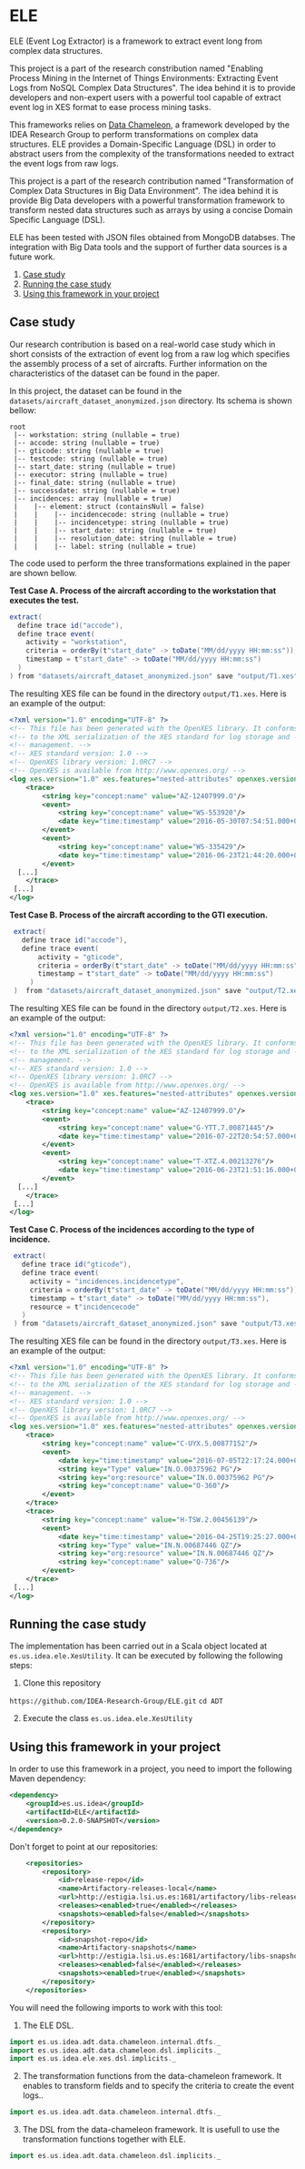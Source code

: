 # ELE

ELE (Event Log Extractor) is a framework to extract event long from complex data structures.

This project is a part of the research constribution named "Enabling Process Mining in the Internet of Things Environments: Extracting Event Logs from NoSQL Complex Data Structures". The idea behind it is to provide developers and non-expert users with a powerful tool capable of extract event log in XES format to ease process mining tasks. 

This frameworks relies on [Data Chameleon](https://github.com/IDEA-Research-Group/data-chameleon-core), a framework developed by the IDEA Research Group to perform transformations on complex data structures. ELE provides a Domain-Specific Language (DSL) in order to abstract users from the complexity of the transformations needed to extract the event logs from raw logs.

This project is a part of the research contribution named "Transformation of Complex Data Structures in Big Data Environment". The idea behind it is provide Big Data developers with a powerful transformation framework to transform nested data structures such as arrays by using a concise Domain Specific Language (DSL).

ELE has been tested with JSON files obtained from MongoDB databses. The integration with Big Data tools and the support of further data sources is a future work.

1. [Case study](#case-study)
2. [Running the case study](#runnning-case-study)
3. [Using this framework in your project](#running-external)

<a name="case-study"/>

## Case study

Our research contribution is based on a real-world case study which in short consists of the extraction of event log from a raw log which specifies the assembly process of a set of aircrafts. Further information on the characteristics of the dataset can be found in the paper.

In this project, the dataset can be found in the `datasets/aircraft_dataset_anonymized.json` directory. Its schema is shown bellow:

```
root
 |-- workstation: string (nullable = true)
 |-- accode: string (nullable = true)
 |-- gticode: string (nullable = true)
 |-- testcode: string (nullable = true)
 |-- start_date: string (nullable = true)
 |-- executor: string (nullable = true)
 |-- final_date: string (nullable = true)
 |-- successdate: string (nullable = true)
 |-- incidences: array (nullable = true)
 |    |-- element: struct (containsNull = false)
 |    |    |-- incidencecode: string (nullable = true)
 |    |    |-- incidencetype: string (nullable = true)
 |    |    |-- start_date: string (nullable = true)
 |    |    |-- resolution_date: string (nullable = true)
 |    |    |-- label: string (nullable = true)
``` 

The code used to perform the three transformations explained in the paper are shown bellow.

**Test Case A. Process of the aircraft according to the workstation that executes the test.**
```scala
extract(
  define trace id("accode"),
  define trace event(
    activity = "workstation",
    criteria = orderBy(t"start_date" -> toDate("MM/dd/yyyy HH:mm:ss")),
    timestamp = t"start_date" -> toDate("MM/dd/yyyy HH:mm:ss")
  )
) from "datasets/aircraft_dataset_anonymized.json" save "output/T1.xes"
```
The resulting XES file can be found in the directory `output/T1.xes`. Here is an example of the output:
```XML
<?xml version="1.0" encoding="UTF-8" ?>
<!-- This file has been generated with the OpenXES library. It conforms -->
<!-- to the XML serialization of the XES standard for log storage and -->
<!-- management. -->
<!-- XES standard version: 1.0 -->
<!-- OpenXES library version: 1.0RC7 -->
<!-- OpenXES is available from http://www.openxes.org/ -->
<log xes.version="1.0" xes.features="nested-attributes" openxes.version="1.0RC7">
	<trace>
		<string key="concept:name" value="AZ-12407999.O"/>
		<event>
			<string key="concept:name" value="WS-553920"/>
			<date key="time:timestamp" value="2016-05-30T07:54:51.000+02:00"/>
		</event>
		<event>
			<string key="concept:name" value="WS-335429"/>
			<date key="time:timestamp" value="2016-06-23T21:44:20.000+02:00"/>
		</event>
  [...]
	</trace>
 [...]
</log>
```

**Test Case B. Process of the aircraft according to the GTI execution.**
```scala
 extract(
   define trace id("accode"),
   define trace event(
       activity = "gticode",
       criteria = orderBy(t"start_date" -> toDate("MM/dd/yyyy HH:mm:ss")),
       timestamp = t"start_date" -> toDate("MM/dd/yyyy HH:mm:ss")
     )
 )  from "datasets/aircraft_dataset_anonymized.json" save "output/T2.xes"
```
The resulting XES file can be found in the directory `output/T2.xes`. Here is an example of the output:
```XML
<?xml version="1.0" encoding="UTF-8" ?>
<!-- This file has been generated with the OpenXES library. It conforms -->
<!-- to the XML serialization of the XES standard for log storage and -->
<!-- management. -->
<!-- XES standard version: 1.0 -->
<!-- OpenXES library version: 1.0RC7 -->
<!-- OpenXES is available from http://www.openxes.org/ -->
<log xes.version="1.0" xes.features="nested-attributes" openxes.version="1.0RC7">
	<trace>
		<string key="concept:name" value="AZ-12407999.O"/>
		<event>
			<string key="concept:name" value="G-YTT.7.00871445"/>
			<date key="time:timestamp" value="2016-07-22T20:54:57.000+02:00"/>
		</event>
		<event>
			<string key="concept:name" value="T-XTZ.4.00213276"/>
			<date key="time:timestamp" value="2016-06-23T21:51:16.000+02:00"/>
		</event>
  [...]
	</trace>
 [...]
</log>
```

**Test Case C. Process of the incidences according to the type of incidence.**
```scala
 extract(
   define trace id("gticode"),
   define trace event(
     activity = "incidences.incidencetype",
     criteria = orderBy(t"start_date" -> toDate("MM/dd/yyyy HH:mm:ss")),
     timestamp = t"start_date" -> toDate("MM/dd/yyyy HH:mm:ss"),
     resource = t"incidencecode"
   )
 ) from "datasets/aircraft_dataset_anonymized.json" save "output/T3.xes"
```
The resulting XES file can be found in the directory `output/T3.xes`. Here is an example of the output:
```XML
<?xml version="1.0" encoding="UTF-8" ?>
<!-- This file has been generated with the OpenXES library. It conforms -->
<!-- to the XML serialization of the XES standard for log storage and -->
<!-- management. -->
<!-- XES standard version: 1.0 -->
<!-- OpenXES library version: 1.0RC7 -->
<!-- OpenXES is available from http://www.openxes.org/ -->
<log xes.version="1.0" xes.features="nested-attributes" openxes.version="1.0RC7">
	<trace>
		<string key="concept:name" value="C-UYX.5.00877152"/>
		<event>
			<date key="time:timestamp" value="2016-07-05T22:17:24.000+02:00"/>
			<string key="Type" value="IN.O.00375962 PG"/>
			<string key="org:resource" value="IN.O.00375962 PG"/>
			<string key="concept:name" value="O-360"/>
		</event>
	</trace>
	<trace>
		<string key="concept:name" value="H-TSW.2.00456139"/>
		<event>
			<date key="time:timestamp" value="2016-04-25T19:25:27.000+02:00"/>
			<string key="Type" value="IN.N.00687446 QZ"/>
			<string key="org:resource" value="IN.N.00687446 QZ"/>
			<string key="concept:name" value="Q-736"/>
		</event>
	</trace>
 [...]
</log>
```
<a name="runnning-case-study"/>

## Running the case study

The implementation has been carried out in a Scala object located at `es.us.idea.ele.XesUtility`. It can be executed by following the following steps:

1. Clone this repository

`https://github.com/IDEA-Research-Group/ELE.git`
`cd ADT`

2. Execute the class `es.us.idea.ele.XesUtility`

<a name="using-external"/>

## Using this framework in your project

In order to use this framework in a project, you need to import the following Maven dependency:

```XML
<dependency>
    <groupId>es.us.idea</groupId>
    <artifactId>ELE</artifactId>
    <version>0.2.0-SNAPSHOT</version>
</dependency>
```

Don't forget to point at our repositories:
```XML
    <repositories>
        <repository>
            <id>release-repo</id>
            <name>Artifactory-releases-local</name>
            <url>http://estigia.lsi.us.es:1681/artifactory/libs-release-local</url>
            <releases><enabled>true</enabled></releases>
            <snapshots><enabled>false</enabled></snapshots>
        </repository>
        <repository>
            <id>snapshot-repo</id>
            <name>Artifactory-snapshots</name>
            <url>http://estigia.lsi.us.es:1681/artifactory/libs-snapshot-local</url>
            <releases><enabled>false</enabled></releases>
            <snapshots><enabled>true</enabled></snapshots>
        </repository>
    </repositories>
```
You will need the following imports to work with this tool:

1. The ELE DSL.
```scala
import es.us.idea.adt.data.chameleon.internal.dtfs._
import es.us.idea.adt.data.chameleon.dsl.implicits._
import es.us.idea.ele.xes.dsl.implicits._
```

2. The transformation functions from the data-chameleon framework. It enables to transform fields and to specify the criteria to create the event logs..
```scala
import es.us.idea.adt.data.chameleon.internal.dtfs._
```
3. The DSL from the data-chameleon framework. It is usefull to use the transformation functions together with ELE.
```scala
import es.us.idea.adt.data.chameleon.dsl.implicits._
```
